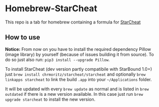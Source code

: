 Homebrew-StarCheat
==================
This repo is a tab for homebrew containing a formula for [StarCheat](https://github.com/wizzomafizzo/starcheat)

How to use
----------
**Notice:** From now on you have to install the required dependency Pillow (image library) by yourself (because of issues building it from source). To do so just also run: `pip3 install --upgrade Pillow`.

To install StarCheat (dev version partly compatibile with StarBound 1.0+) just `brew install chrmoritz/starcheat/starcheat` and optionally `brew linkapps starcheat` to link the build `.app` into your `~/Applications` folder.

It will be updated with every `brew update` as normal and is listed in `brew outdated` if there is a new version available. In this case just run `brew upgrade starcheat` to install the new version.
